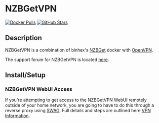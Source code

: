 # NZBGetVPN

[![Docker Pulls](https://img.shields.io/docker/pulls/jshridha/docker-nzbgetvpn?style=flat-square&color=607D8B&label=docker%20pulls&logo=docker)](https://hub.docker.com/r/jshridha/docker-nzbgetvpn)
[![GitHub Stars](https://img.shields.io/github/stars/jshridha/docker-nzbgetvpn?style=flat-square&color=607D8B&label=github%20stars&logo=github)](https://github.com/jshridha/docker-nzbgetvpn)

## Description

NZBGetVPN is a combination of binhex's [NZBGet](https://github.com/binhex/arch-nzbget) docker with [OpenVPN](https://openvpn.net/).

The support forum for NZBGetVPN is located [here](https://forums.unraid.net/topic/37252-support-bungys-docker-repository/).

## Install/Setup

### NZBGetVPN WebUI Access

If you're attempting to get access to the NZBGetVPN WebUI remotely outside of your home network, you are going to have to do this through a reverse proxy using [SWAG](https://dockstarter.com/apps/swag/). Full details and steps are outlined here [VPN Information](https://dockstarter.com/advanced/vpn-info/).
